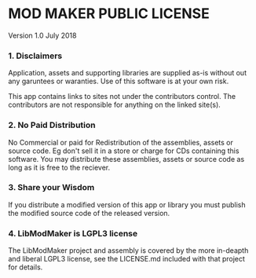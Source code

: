 MOD MAKER PUBLIC LICENSE
========================

Version 1.0 July 2018

### 1. Disclaimers
Application, assets and supporting libraries are supplied as-is without out any garuntees or waranties.  Use of this software is at your own risk.

This app contains links to sites not under the contributors control.  The contributors are not responsible for anything on the linked site(s).

### 2. No Paid Distribution
No Commercial or paid for Redistribution of the assemblies, assets or source code.  Eg don't sell it in a store or charge for CDs containing this software.
You may distribute these assemblies, assets or source code as long as it is free to the reciever.

### 3. Share your Wisdom
If you distribute a modified version of this app or library you must publish the modified source code of the released version.

### 4. LibModMaker is LGPL3 license
The LibModMaker project and assembly is covered by the more in-deapth and liberal LGPL3 license,  see the LICENSE.md included with that project for details.